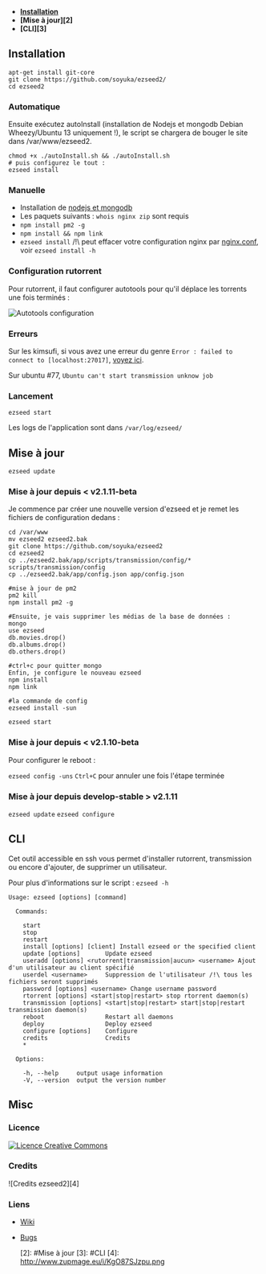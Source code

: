 - **[Installation][1]**
 - **[Mise à jour][2]**
 - **[CLI][3]**

## Installation

```
apt-get install git-core
git clone https://github.com/soyuka/ezseed2/
cd ezseed2
```

### Automatique

Ensuite exécutez autoInstall (installation de Nodejs et mongodb Debian Wheezy/Ubuntu 13 uniquement !), le script se chargera de bouger le site dans /var/www/ezseed2.

```
chmod +x ./autoInstall.sh && ./autoInstall.sh
# puis configurez le tout :
ezseed install
```

### Manuelle

 - Installation de [nodejs et mongodb](https://github.com/soyuka/ezseed2/wiki/Installation-manuelle-des-d%C3%A9pendances-sous-Debian)
 - Les paquets suivants : `whois nginx zip` sont requis
 - `npm install pm2 -g`
 - `npm install && npm link`
 - `ezseed install` 
       /!\ peut effacer votre configuration nginx par [nginx.conf](https://github.com/soyuka/ezseed2/blob/master/app/scripts/nginx.conf), voir `ezseed install -h`

### Configuration rutorrent
Pour rutorrent, il faut configurer autotools pour qu'il déplace les torrents une fois terminés :

![Autotools configuration](http://www.zupmage.eu/i/hpRER83cvG.png)

### Erreurs

Sur les kimsufi, si vous avez une erreur du genre `Error : failed to connect to [localhost:27017]`, [voyez ici](https://github.com/soyuka/ezseed2/wiki/Erreur-MongoDB-chez-OVH-%28&Kimsufi%29).

Sur ubuntu #77, `Ubuntu can't start transmission unknow job`

### Lancement
```
ezseed start
```

Les logs de l'application sont dans `/var/log/ezseed/`

## Mise à jour
```
ezseed update
```

### Mise à jour depuis < v2.1.11-beta

Je commence par créer une nouvelle version d'ezseed et je remet les fichiers de configuration dedans :
```
cd /var/www
mv ezseed2 ezseed2.bak
git clone https://github.com/soyuka/ezseed2
cd ezseed2
cp ../ezseed2.bak/app/scripts/transmission/config/* scripts/transmission/config
cp ../ezseed2.bak/app/config.json app/config.json

#mise à jour de pm2
pm2 kill
npm install pm2 -g

#Ensuite, je vais supprimer les médias de la base de données :
mongo
use ezseed
db.movies.drop()
db.albums.drop()
db.others.drop()

#ctrl+c pour quitter mongo
Enfin, je configure le nouveau ezseed
npm install
npm link

#la commande de config
ezseed install -sun

ezseed start
```

### Mise à jour depuis < v2.1.10-beta

Pour configurer le reboot :

`ezseed config -uns` 
`Ctrl+C` pour annuler une fois l'étape terminée

### Mise à jour depuis develop-stable > v2.1.11

 `ezseed update`
 `ezseed configure`

## CLI

Cet outil accessible en ssh vous permet d'installer rutorrent, transmission ou encore d'ajouter, de supprimer un utilisateur.

Pour plus d'informations sur le script :
`ezseed -h`
```
Usage: ezseed [options] [command]

  Commands:

    start
    stop
    restart
    install [options] [client] Install ezseed or the specified client
    update [options]       Update ezseed
    useradd [options] <rutorrent|transmission|aucun> <username> Ajout d'un utilisateur au client spécifié
    userdel <username>     Suppression de l'utilisateur /!\ tous les fichiers seront supprimés
    password [options] <username> Change username password
    rtorrent [options] <start|stop|restart> stop rtorrent daemon(s)
    transmission [options] <start|stop|restart> start|stop|restart transmission daemon(s)
    reboot                 Restart all daemons
    deploy                 Deploy ezseed
    configure [options]    Configure
    credits                Credits
    *

  Options:

    -h, --help     output usage information
    -V, --version  output the version number
```

## Misc

### Licence

[![Licence Creative Commons](http://i.creativecommons.org/l/by-nc-sa/3.0/80x15.png)](http://creativecommons.org/licenses/by-nc-sa/3.0/deed.fr)

### Credits

![Credits ezseed2][4]

### Liens

* [Wiki](https://github.com/soyuka/ezseed2/wiki)
* [Bugs](https://github.com/soyuka/ezseed2/issues)


  [1]: #Installation
  [2]: #Mise à jour
  [3]: #CLI
  [4]: http://www.zupmage.eu/i/KgO87SJzpu.png
